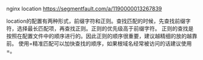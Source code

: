 nginx location
https://segmentfault.com/a/1190000013267839

location的配置有两种形式，前缀字符和正则。查找匹配的时候，先查找前缀字符，选择最长匹配项，再查找正则。正则的优先级高于前缀字符。
正则的查找是按照在配置文件中的顺序进行的。因此正则的顺序很重要，建议越精细的放的越靠前。
使用=精准匹配可以加快查找的顺序，如果根域名经常被访问的话建议使用=。
